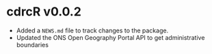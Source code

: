 # cdrcR v0.0.2

* Added a `NEWS.md` file to track changes to the package.
* Updated the ONS Open Geography Portal API to get administrative boundaries
